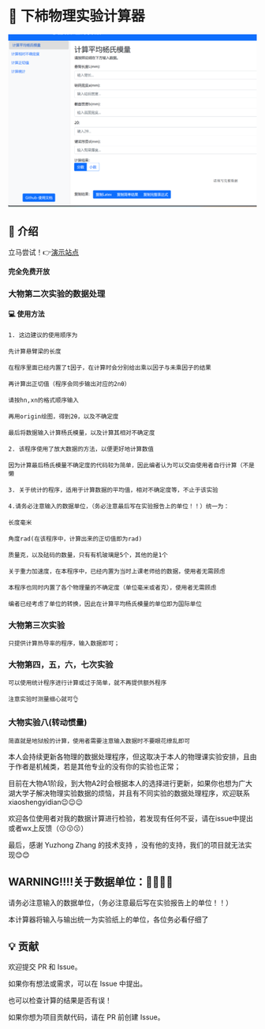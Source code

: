 # 🔧 下柿物理实验计算器

![alt text](phy_show.png)

## 🚀 介绍

立马尝试！👉[演示站点](https://phy.betterspace.top)

**完全免费开放**


### 大物第二次实验的数据处理

#### 💻 使用方法

    1. 这边建议的使用顺序为
    
    先计算悬臂梁的长度
    
    在程序里面已经内置了t因子，在计算时会分别给出乘以因子与未乘因子的结果
    
    再计算出正切值（程序会同步输出对应的2nθ）
    
    请按hn,xn的格式顺序输入
    
    再用origin绘图，得到2θ，以及不确定度
    
    最后将数据输入计算杨氏模量，以及计算其相对不确定度
    
    2. 该程序使用了放大数据的方法，以便更好地计算数值    
    
    因为计算最后杨氏模量不确定度的代码较为简单，因此编者认为可以交由使用者自行计算（不是懒
    
    3. 关于统计的程序，适用于计算数据的平均值，相对不确定度等，不止于该实验

    4.请务必注意输入的数据单位，（务必注意最后写在实验报告上的单位！！）统一为：
    
    长度毫米
    
    角度rad(在该程序中，计算出来的正切值即为rad)
    
    质量克，以及砝码的数量，只有有机玻璃是5个，其他的是1个
    
    关于重力加速度，在本程序中，已经内置为当时上课老师给的数据，使用者无需顾虑
    
    本程序也同时内置了各个物理量的不确定度（单位毫米或者克），使用者无需顾虑
    
    编者已经考虑了单位的转换，因此在计算平均杨氏模量的单位即为国际单位


### 大物第三次实验

    只提供计算热导率的程序，输入数据即可；

### 大物第四，五，六，七次实验

    可以使用统计程序进行计算或过于简单，就不再提供额外程序

    注意实验时测量细心就可👌

### 大物实验八(转动惯量)

    简直就是地狱般的计算，使用者需要注意输入数据时不要眼花缭乱即可


本人会持续更新各物理的数据处理程序，但这取决于本人的物理课实验安排，且由于作者是机械类，若是其他专业的没有你的实验也正常；

目前在大物A1阶段，到大物A2时会根据本人的选择进行更新，如果你也想为广大湖大学子解决物理实验数据的烦恼，并且有不同实验的数据处理程序，欢迎联系xiaoshengyidian😉😉😉

欢迎各位使用者对我的数据计算进行检验，若发现有任何不妥，请在issue中提出或者wx上反馈（😗😗😗）

最后，感谢 Yuzhong Zhang 的技术支持 ，没有他的支持，我们的项目就无法实现😊😊

## WARNING!!!!关于数据单位：🫵🫵🫵🫵

请务必注意输入的数据单位，（务必注意最后写在实验报告上的单位！！）

本计算器将输入与输出统一为实验纸上的单位，各位务必看仔细了

## 💡 贡献

欢迎提交 PR 和 Issue。

如果你有想法或需求，可以在 Issue 中提出。

也可以检查计算的结果是否有误！

如果你想为项目贡献代码，请在 PR 前创建 Issue。












    



